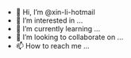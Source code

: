 - 👋 Hi, I’m @xin-li-hotmail
- 👀 I’m interested in ...
- 🌱 I’m currently learning ...
- 💞️ I’m looking to collaborate on ...
- 📫 How to reach me ...

<!---
xin-li-hotmail/xin-li-hotmail is a ✨ special ✨ repository because its `README.md` (this file) appears on your GitHub profile.
You can click the Preview link to take a look at your changes.
--->
